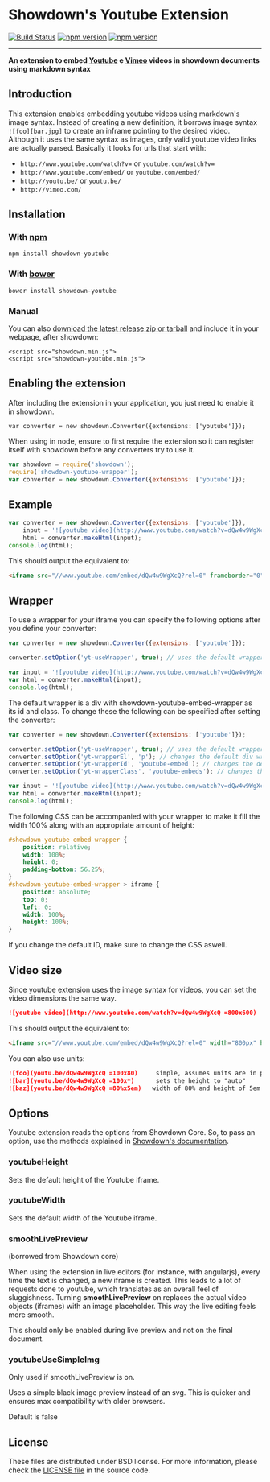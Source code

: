 Showdown's Youtube Extension
==========================

[![Build Status](https://travis-ci.org/showdownjs/youtube-extension.svg)](https://travis-ci.org/showdownjs/youtube-extension) [![npm version](https://badge.fury.io/js/showdown-youtube.svg)](http://badge.fury.io/js/showdown-youtube) [![npm version](https://badge.fury.io/bo/showdown-youtube.svg)](http://badge.fury.io/bo/showdown-youtube)

------

**An extension to embed [Youtube](http://youtube.com/) e [Vimeo](http://www.vimeo.com/) videos in showdown documents using markdown syntax**

## Introduction

This extension enables embedding youtube videos using markdown's image syntax. Instead of creating a new definition,
it borrows image syntax `![foo][bar.jpg]` to create an inframe pointing to the desired video.
Although it uses the same syntax as images, only valid youtube video links are actually parsed.
Basically it looks for urls that start with:
 - `http://www.youtube.com/watch?v=` or `youtube.com/watch?v=`
 - `http://www.youtube.com/embed/` or `youtube.com/embed/`
 - `http://youtu.be/` or `youtu.be/`
 - `http://vimeo.com/`

## Installation

### With [npm](http://npmjs.org)

    npm install showdown-youtube

### With [bower](http://bower.io/)

    bower install showdown-youtube

### Manual

You can also [download the latest release zip or tarball](https://github.com/showdownjs/youtube-extension/releases) and include it in your webpage, after showdown:

    <script src="showdown.min.js">
    <script src="showdown-youtube.min.js">

## Enabling the extension

After including the extension in your application, you just need to enable it in showdown.

    var converter = new showdown.Converter({extensions: ['youtube']});

When using in node, ensure to first require the extension so it can register itself with showdown before any converters try to use it.

```javascript
var showdown = require('showdown');
require('showdown-youtube-wrapper');
var converter = new showdown.Converter({extensions: ['youtube']});
```

## Example

```javascript
var converter = new showdown.Converter({extensions: ['youtube']}),
    input = '![youtube video](http://www.youtube.com/watch?v=dQw4w9WgXcQ)';
    html = converter.makeHtml(input);
console.log(html);
```

This should output the equivalent to:

```html
<iframe src="//www.youtube.com/embed/dQw4w9WgXcQ?rel=0" frameborder="0" allowfullscreen></iframe>
```

## Wrapper
To use a wrapper for your iframe you can specify the following options after you define your converter:
```javascript
var converter = new showdown.Converter({extensions: ['youtube']});

converter.setOption('yt-useWrapper', true); // uses the default wrapper

var input = '![youtube video](http://www.youtube.com/watch?v=dQw4w9WgXcQ)';
var html = converter.makeHtml(input);
console.log(html);
```
The default wrapper is a div with showdown-youtube-embed-wrapper as its id and class. To change these the following can be specified after setting the converter:
```javascript
var converter = new showdown.Converter({extensions: ['youtube']});

converter.setOption('yt-useWrapper', true); // uses the default wrapper
converter.setOption('yt-wrapperEl', 'p'); // changes the default div wrapper to a paragraph
converter.setOption('yt-wrapperId', 'youtube-embed'); // changes the default showdown-youtube-embed-wrapper id to youtube-embed
converter.setOption('yt-wrapperClass', 'youtube-embeds'); // changes the default showdown-youtube-embed-wrapper id to youtube-embeds

var input = '![youtube video](http://www.youtube.com/watch?v=dQw4w9WgXcQ)';
var html = converter.makeHtml(input);
console.log(html);
```

The following CSS can be accompanied with your wrapper to make it fill the width 100% along with an appropriate amount of height:
```css
#showdown-youtube-embed-wrapper {
    position: relative;
    width: 100%;
    height: 0;
    padding-bottom: 56.25%;
}
#showdown-youtube-embed-wrapper > iframe {
    position: absolute;
    top: 0;
    left: 0;
    width: 100%;
    height: 100%;
}
```
If you change the default ID, make sure to change the CSS aswell.

## Video size

Since youtube extension uses the image syntax for videos, you can set the video dimensions the same way.

```md
![youtube video](http://www.youtube.com/watch?v=dQw4w9WgXcQ =800x600)
```

This should output the equivalent to:

```html
<iframe src="//www.youtube.com/embed/dQw4w9WgXcQ?rel=0" width="800px" height="600px" frameborder="0" allowfullscreen></iframe>
```

You can also use units:

```md
![foo](youtu.be/dQw4w9WgXcQ =100x80)     simple, assumes units are in px
![bar](youtu.be/dQw4w9WgXcQ =100x*)      sets the height to "auto"
![baz](youtu.be/dQw4w9WgXcQ =80%x5em)   width of 80% and height of 5em
```



## Options

Youtube extension reads the options from Showdown Core. So, to pass an option, use the methods explained in
[Showdown's documentation](https://github.com/showdownjs/showdown#setting-options).


### youtubeHeight
Sets the default height of the Youtube iframe.


### youtubeWidth
Sets the default width of the Youtube iframe.


### smoothLivePreview

(borrowed from Showdown core)

When using the extension in live editors (for instance, with angularjs), every time the text is changed, a new iframe is created.
This leads to a lot of requests done to youtube, which translates as an overall feel of sluggishness.
Turning **smoothLivePreview** on replaces the actual video objects (iframes) with an image placeholder. This way the live editing
feels more smooth.

This should only be enabled during live preview and not on the final document.


### youtubeUseSimpleImg
Only used if smoothLivePreview is on.

Uses a simple black image preview instead of an svg. This is quicker and ensures max compatibility with older browsers.

Default is false


## License
These files are distributed under BSD license. For more information,
please check the [LICENSE file](https://github.com/showdownjs/youtube-extension/blob/master/LICENSE) in the source code.
